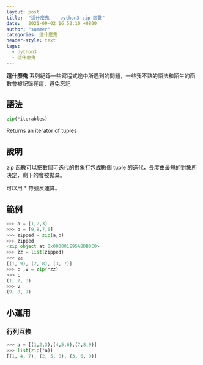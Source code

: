 ```yaml
---
layout: post
title:  "這什麼鬼 -- python3 zip 函數"
date:   2021-09-02 16:52:10 +0800
author: "summer"
categories: 這什麼鬼
header-style: text
tags:
  - python3
  - 這什麼鬼
---
```


**這什麼鬼** 系列紀錄一些寫程式途中所遇到的問題，一些我不熟的語法和陌生的函數會被記錄在這，避免忘記

## 語法

```python
zip(*iterables)
```

Returns an iterator of tuples

## 說明

zip 函數可以把數個可迭代的對象打包成數個 tuple 的迭代，長度由最短的對象所決定，剩下的會被拋棄。

可以用 * 符號反運算。

## 範例

```python
>>> a = [1,2,3]
>>> b = [9,8,7,6]
>>> zipped = zip(a,b)
>>> zipped
<zip object at 0x000001E95A8DB0C0>
>>> zz = list(zipped)
>>> zz
[(1, 9), (2, 8), (3, 7)]
>>> c ,v = zip(*zz)
>>> c
(1, 2, 3)
>>> v
(9, 8, 7)
```

## 小運用

### 行列互換

```python
>>> a = [(1,2,3),(4,5,6),(7,8,9)]
>>> list(zip(*a))
[(1, 4, 7), (2, 5, 8), (3, 6, 9)]
```